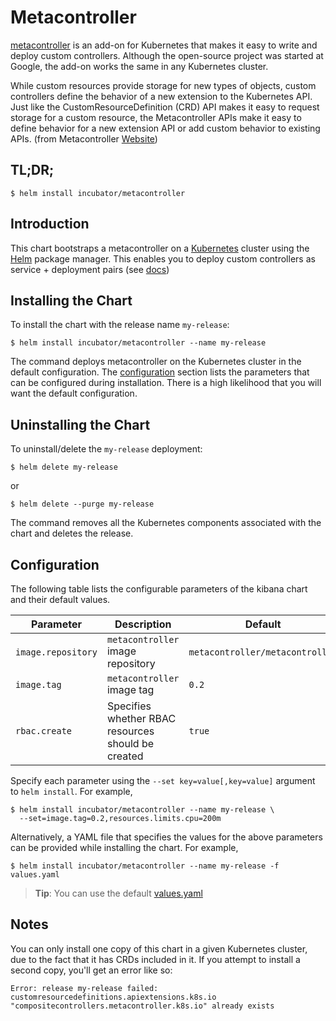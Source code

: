 # Metacontroller

[metacontroller](https://github.com/GoogleCloudPlatform/metacontroller) is an add-on for Kubernetes that makes it easy to write and deploy custom controllers. Although the open-source project was started at Google, the add-on works the same in any Kubernetes cluster.

While custom resources provide storage for new types of objects, custom controllers define the behavior of a new extension to the Kubernetes API. Just like the CustomResourceDefinition (CRD) API makes it easy to request storage for a custom resource, the Metacontroller APIs make it easy to define behavior for a new extension API or add custom behavior to existing APIs. (from Metacontroller [Website](https://metacontroller.app/))

## TL;DR;

```console
$ helm install incubator/metacontroller
```

## Introduction

This chart bootstraps a metacontroller on a [Kubernetes](http://kubernetes.io) cluster using the [Helm](https://helm.sh) package manager. This enables you to deploy custom controllers as service + deployment pairs (see [docs](https://metacontroller.app/guide/create/))

## Installing the Chart

To install the chart with the release name `my-release`:

```console
$ helm install incubator/metacontroller --name my-release
```

The command deploys metacontroller on the Kubernetes cluster in the default configuration. The [configuration](#configuration) section lists the parameters that can be configured during installation. There is a high likelihood that you will want the default configuration.

## Uninstalling the Chart

To uninstall/delete the `my-release` deployment:

```console
$ helm delete my-release
```
or

```console
$ helm delete --purge my-release
```

The command removes all the Kubernetes components associated with the chart and deletes the release.

## Configuration

The following table lists the configurable parameters of the kibana chart and their default values.

Parameter | Description | Default
--- | --- | ---
`image.repository` | `metacontroller` image repository  | `metacontroller/metacontroller`
`image.tag` | `metacontroller` image tag  | `0.2`
`rbac.create` | Specifies whether RBAC resources should be created | `true`

Specify each parameter using the `--set key=value[,key=value]` argument to `helm install`. For example,

```console
$ helm install incubator/metacontroller --name my-release \
  --set=image.tag=0.2,resources.limits.cpu=200m
```

Alternatively, a YAML file that specifies the values for the above parameters can be provided while installing the chart. For example,

```console
$ helm install incubator/metacontroller --name my-release -f values.yaml
```

> **Tip**: You can use the default [values.yaml](values.yaml)

## Notes
You can only install one copy of this chart in a given Kubernetes cluster, due to the fact that it has CRDs included in it. If you attempt to install a second copy, you'll get an error like so:

```console
Error: release my-release failed: customresourcedefinitions.apiextensions.k8s.io "compositecontrollers.metacontroller.k8s.io" already exists
```

